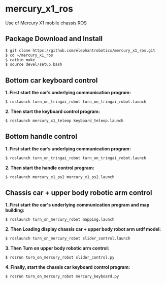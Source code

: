 # mercury_x1_ros
Use of Mercury X1 mobile chassis ROS

## Package Download and Install

```bash
$ git clone https://github.com/elephantrobotics/mercury_x1_ros.git
$ cd ~/mercury_x1_ros
$ catkin_make
$ source devel/setup.bash
```

## Bottom car keyboard control

**1. First start the car’s underlying communication program:**

```bash
$ roslaunch turn_on_tringai_robot turn_on_tringai_robot.launch
```

**2. Then start the keyboard control program:**

```bash
$ roslaunch mercury_x1_teleop keyboard_teleop.launch
```

## Bottom handle control

**1. First start the car’s underlying communication program:**

```bash
$ roslaunch turn_on_tringai_robot turn_on_tringai_robot.launch
```

**2. Then start the handle control program:**

```bash
$ roslaunch mercury_x1_ps2 mercury_x1_ps2.launch
```

## Chassis car + upper body robotic arm control

**1. First start the car's underlying communication program and map building:**

```bash
$ roslaunch turn_on_mercury_robot mapping.launch
```

**2. Then Loading display chassis car + upper body robot arm urdf model:**

```bash
$ roslaunch turn_on_mercury_robot slider_control.launch
```

**3. Then Turn on upper body robotic arm control:**

```bash
$ rosrun turn_on_mercury_robot slider_control.py
```

**4. Finally, start the chassis car keyboard control program:**

```bash
$ rosrun turn_on_mercury_robot mercury_keyboard.py
```


